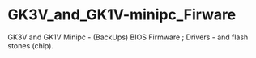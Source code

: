 # GK3V_and_GK1V-minipc_Firware
GK3V and GK1V Minipc - (BackUps) BIOS Firmware ; Drivers - and flash stones (chip).
